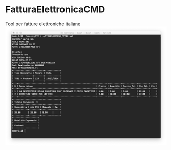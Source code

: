 # FatturaElettronicaCMD
Tool per fatture elettroniche italiane
![Sample](https://raw.githubusercontent.com/andreaponza/FatturaElettronicaCMD/master/sample.png)
